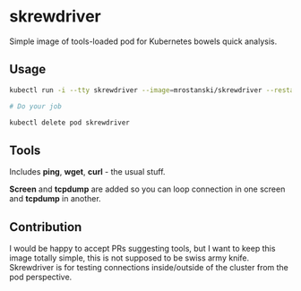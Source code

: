 # skrewdriver

Simple image of tools-loaded pod for Kubernetes bowels quick analysis.

## Usage

```bash
kubectl run -i --tty skrewdriver --image=mrostanski/skrewdriver --restart=Never -- /bin/bash

# Do your job

kubectl delete pod skrewdriver
```

## Tools

Includes **ping**, **wget**, **curl** - the usual stuff.

**Screen** and **tcpdump** are added so you can loop connection in one screen and **tcpdump** in another.

## Contribution

I would be happy to accept PRs suggesting tools, but I want to keep this image totally simple, this is not supposed to be swiss army knife. Skrewdriver is for testing connections inside/outside of the cluster from the pod perspective.
